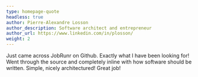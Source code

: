 ```yaml
---
type: homepage-quote
headless: true
author: Pierre-Alexandre Losson
author_description: Software architect and entrepreneur
author_url: https://www.linkedin.com/in/plosson/
weight: 2
---
```

Just came across JobRunr on Github. Exactly what I have been looking for! Went through the source and completely inline with how software should be written. Simple, nicely architectured! Great job!